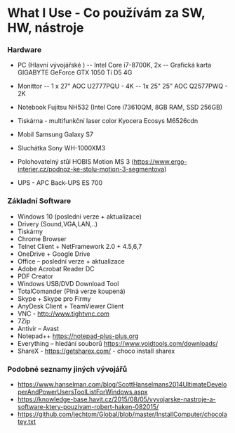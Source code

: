 # What I Use - Co používám za SW, HW, nástroje
### Hardware
- PC (Hlavní vývojářské )
--	Intel Core i7-8700K, 2x 
-- Grafická karta GIGABYTE GeForce GTX 1050 Ti D5 4G

- Monittor
-- 1 x 27" AOC U2777PQU - 4K
-- 1x 25" 25" AOC Q2577PWQ - 2K

- Notebook
	Fujitsu NH532 (Intel Core i73610QM, 8GB RAM, SSD 256GB)
- Tiskárna - multifunkční laser color
Kyocera Ecosys M6526cdn
- Mobil 
	Samsung Galaxy S7
- Sluchátka
	Sony WH-1000XM3 
- Polohovatelný stůl
	HOBIS Motion MS 3 (https://www.ergo-interier.cz/podnoz-ke-stolu-motion-3-segmentova)

- UPS - APC Back-UPS ES 700
 

### Základní Software
- Windows 10 (poslední verze + aktualizace)
- Drivery (Sound,VGA,LAN,..)
- Tiskárny
- Chrome Browser
- Telnet Client + NetFramework 2.0 + 4.5,6,7
- OneDrive + Google Drive
- Office – poslední verze + aktualizace
- Adobe Acrobat Reader DC
- PDF Creator
- Windows USB/DVD Download Tool
- TotalComander  (Plná verze koupená)
- Skype + Skype pro Firmy
- AnyDesk Client + TeamViewer Client
- VNC  - http://www.tightvnc.com 
- 7Zip
- Antivir – Avast
- Notepad++ https://notepad-plus-plus.org 
- Everything – hledání souborů https://www.voidtools.com/downloads/ 
- ShareX  - https://getsharex.com/ - choco install sharex



### Podobné seznamy jiných vývojářů
- https://www.hanselman.com/blog/ScottHanselmans2014UltimateDeveloperAndPowerUsersToolListForWindows.aspx 
- https://knowledge-base.havit.cz/2015/08/05/vyvojarske-nastroje-a-software-ktery-pouzivam-robert-haken-082015/ 
- https://github.com/jechtom/Global/blob/master/InstallComputer/chocolatey.txt 

<!--stackedit_data:
eyJoaXN0b3J5IjpbLTE5ODc3MTEyMTgsOTE2MDU4OTYsMTgxOD
EyMDAyMywtMTU3NTcyMTM2OF19
-->